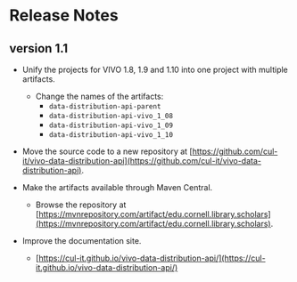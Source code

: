 # Release Notes

## version 1.1

* Unify the projects for VIVO 1.8, 1.9 and 1.10 into one project with multiple artifacts.
	* Change the names of the artifacts:
		* `data-distribution-api-parent`
		* `data-distribution-api-vivo_1_08`
		* `data-distribution-api-vivo_1_09`
		* `data-distribution-api-vivo_1_10`

* Move the source code to a new repository at 
[https://github.com/cul-it/vivo-data-distribution-api](https://github.com/cul-it/vivo-data-distribution-api).

* Make the artifacts available through Maven Central.
	* Browse the repository at [https://mvnrepository.com/artifact/edu.cornell.library.scholars](https://mvnrepository.com/artifact/edu.cornell.library.scholars).

* Improve the documentation site.
	* [https://cul-it.github.io/vivo-data-distribution-api/](https://cul-it.github.io/vivo-data-distribution-api/)